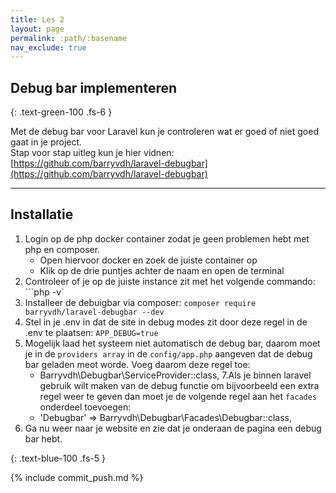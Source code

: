 ```yaml
---
title: Les 2
layout: page
permalink: :path/:basename
nav_exclude: true
---
```


## Debug bar implementeren 
{: .text-green-100 .fs-6 }

Met de debug bar voor Laravel kun je controleren wat er goed of niet goed gaat in je project.<br>
Stap voor stap uitleg kun je hier vidnen:<Br>
[https://github.com/barryvdh/laravel-debugbar](https://github.com/barryvdh/laravel-debugbar)

---

## Installatie
1. Login op de php docker container zodat je geen problemen hebt met php en composer.
    - Open hiervoor docker en zoek de juiste container op
    - Klik op de drie puntjes achter de naam en open de terminal
3. Controleer of je op de juiste instance zit met het volgende commando: ```php -v`
4. Installeer de debuigbar via composer: ```composer require barryvdh/laravel-debugbar --dev```
5. Stel in je .env in dat de site in debug modes zit door deze regel in de .env te plaatsen: ```APP_DEBUG=true```
6. Mogelijk laad het systeem niet automatisch de debug bar, daarom moet je in de ``providers array`` in de ``config/app.php`` aangeven dat de debug bar geladen meot worde. Voeg daarom deze regel toe:
   - Barryvdh\Debugbar\ServiceProvider::class,
7.Als je binnen laravel gebruik wilt maken van de debug functie om bijvoorbeeld een extra regel weer te geven dan moet je de volgende regel aan het ``facades`` onderdeel toevoegen:
   - 'Debugbar' => Barryvdh\Debugbar\Facades\Debugbar::class,
8. Ga nu weer naar je website en zie dat je onderaan de pagina een debug bar hebt.

{: .text-blue-100 .fs-5 }

{% include commit_push.md %}


